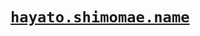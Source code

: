 # [`hayato.shimomae.name`][hayato.shimomae.name]

[hayato.shimomae.name]: https://hayato.shimomae.name/
